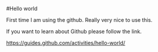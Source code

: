 #Hello world

First time I am using the github. Really very nice to use this.

If you want to learn about Github please follow the link.

https://guides.github.com/activities/hello-world/
